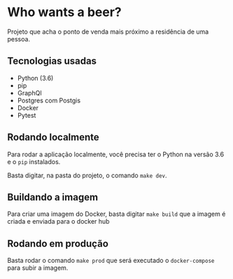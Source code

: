# Who wants a beer?
Projeto que acha o ponto de venda mais próximo a residência de uma pessoa.

## Tecnologias usadas

* Python (3.6)
* pip
* GraphQl
* Postgres com Postgis
* Docker
* Pytest

## Rodando localmente
Para rodar a aplicação localmente, você precisa ter o Python na versão 3.6 e o `pip` instalados.

Basta digitar, na pasta do projeto, o comando `make dev`. 


## Buildando a imagem
Para criar uma imagem do Docker, basta digitar `make build` que a imagem é criada e enviada para o docker hub

## Rodando em produção

Basta rodar o comando `make prod` que será executado o `docker-compose` para subir a imagem.
